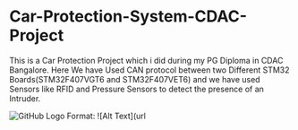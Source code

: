 # Car-Protection-System-CDAC-Project
This is a Car Protection Project which i did during my PG Diploma in CDAC Bangalore.
Here We have Used CAN protocol between two Different STM32 Boards(STM32F407VGT6 and STM32F407VET6) and we have used Sensors like RFID and Pressure Sensors
to detect the presence of an Intruder.


![GitHub Logo](/images/logo.png)
Format: ![Alt Text](url
